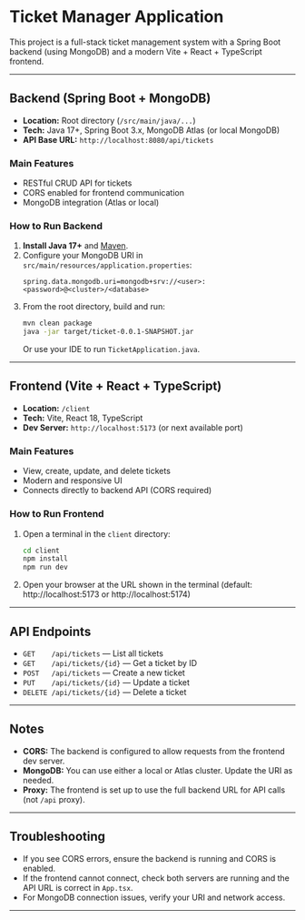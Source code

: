 # Ticket Manager Application

This project is a full-stack ticket management system with a Spring Boot backend (using MongoDB) and a modern Vite + React + TypeScript frontend.

---

## Backend (Spring Boot + MongoDB)

- **Location:** Root directory (`/src/main/java/...`)
- **Tech:** Java 17+, Spring Boot 3.x, MongoDB Atlas (or local MongoDB)
- **API Base URL:** `http://localhost:8080/api/tickets`

### Main Features
- RESTful CRUD API for tickets
- CORS enabled for frontend communication
- MongoDB integration (Atlas or local)

### How to Run Backend
1. **Install Java 17+** and [Maven](https://maven.apache.org/).
2. Configure your MongoDB URI in `src/main/resources/application.properties`:
   ```properties
   spring.data.mongodb.uri=mongodb+srv://<user>:<password>@<cluster>/<database>
   ```
3. From the root directory, build and run:
   ```sh
   mvn clean package
   java -jar target/ticket-0.0.1-SNAPSHOT.jar
   ```
   Or use your IDE to run `TicketApplication.java`.

---

## Frontend (Vite + React + TypeScript)

- **Location:** `/client`
- **Tech:** Vite, React 18, TypeScript
- **Dev Server:** `http://localhost:5173` (or next available port)

### Main Features
- View, create, update, and delete tickets
- Modern and responsive UI
- Connects directly to backend API (CORS required)

### How to Run Frontend
1. Open a terminal in the `client` directory:
   ```sh
   cd client
   npm install
   npm run dev
   ```
2. Open your browser at the URL shown in the terminal (default: http://localhost:5173 or http://localhost:5174)

---

## API Endpoints
- `GET    /api/tickets` — List all tickets
- `GET    /api/tickets/{id}` — Get a ticket by ID
- `POST   /api/tickets` — Create a new ticket
- `PUT    /api/tickets/{id}` — Update a ticket
- `DELETE /api/tickets/{id}` — Delete a ticket

---

## Notes
- **CORS:** The backend is configured to allow requests from the frontend dev server.
- **MongoDB:** You can use either a local or Atlas cluster. Update the URI as needed.
- **Proxy:** The frontend is set up to use the full backend URL for API calls (not `/api` proxy).

---

## Troubleshooting
- If you see CORS errors, ensure the backend is running and CORS is enabled.
- If the frontend cannot connect, check both servers are running and the API URL is correct in `App.tsx`.
- For MongoDB connection issues, verify your URI and network access.

---

